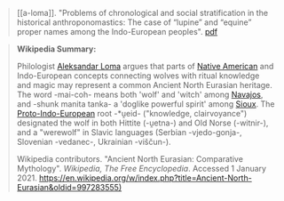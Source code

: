 > [[a-loma]]. "Problems of chronological and social stratification in the historical anthroponomastics: The case of “lupine” and “equine” proper names among the Indo-European peoples". [pdf](a/a-loma2019.pdf)


> **Wikipedia Summary:**
>  
> Philologist [Aleksandar Loma](https://en.wikipedia.org/wiki/Aleksandar-Loma "Aleksandar Loma") argues that parts of [Native American](https://en.wikipedia.org/wiki/Native-American-religion "Native American religion") and Indo-European concepts connecting wolves with ritual knowledge and magic may represent a common Ancient North Eurasian heritage. The word -mai-coh- means both 'wolf' and 'witch' among [Navajos](https://en.wikipedia.org/wiki/Navajo "Navajo"), and -shunk manita tanka- a 'doglike powerful spirit' among [Sioux](https://en.wikipedia.org/wiki/Sioux "Sioux"). The [Proto-Indo-European](https://en.wikipedia.org/wiki/Proto-Indo-European-language "Proto-Indo-European language") root -\*ṷeid- ("knowledge, clairvoyance") designated the wolf in both Hittite (-ṷetna-) and Old Norse (-witnir-), and a "werewolf" in Slavic languages (Serbian -vjedo-gonja-, Slovenian -vedanec-, Ukrainian -viščun-).
>  
> Wikipedia contributors. "Ancient North Eurasian: Comparative Mythology". *Wikipedia, The Free Encyclopedia*. Accessed 1 January 2021. <https://en.wikipedia.org/w/index.php?title=Ancient-North-Eurasian&oldid=997283555)>